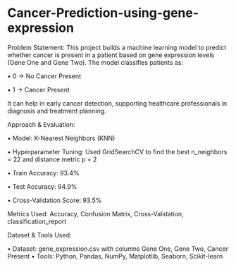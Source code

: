 # Cancer-Prediction-using-gene-expression

Problem Statement:
This project builds a machine learning model to predict whether cancer is present in a patient based on gene expression levels (Gene One and Gene Two). The model classifies patients as:

•	0 → No Cancer Present

•	1 → Cancer Present

It can help in early cancer detection, supporting healthcare professionals in diagnosis and treatment planning.


Approach & Evaluation:

•	Model: K-Nearest Neighbors (KNN)

• Hyperparameter Tuning: Used GridSearchCV to find the best n_neighbors = 22 and distance metric p = 2

•	Train Accuracy: 93.4%

•	Test Accuracy: 94.9%

•	Cross-Validation Score: 93.5%



Metrics Used: Accuracy, Confusion Matrix, Cross-Validation, classification_report



Dataset & Tools Used:

•	Dataset: gene_expression.csv with columns Gene One, Gene Two, Cancer Present
•	Tools: Python, Pandas, NumPy, Matplotlib, Seaborn, Scikit-learn

